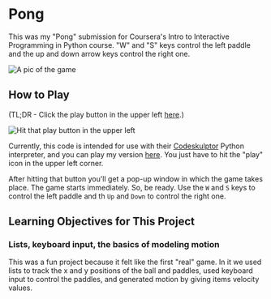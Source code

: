 # Pong

This was my "Pong" submission for Coursera's Intro to Interactive Programming in Python course. "W" and "S" keys control the left paddle and the up and down arrow keys control the right one.

![A pic of the game](https://raw.githubusercontent.com/znalbert/rice_university_coursera_iipp/master/04_pong/pong.png)

## How to Play

(TL;DR - Click the play button in the upper left [here](http://www.codeskulptor.org/#user41_DdmW3XS8ca_2.py).)

![Hit that play button in the upper left](https://raw.githubusercontent.com/znalbert/rice_university_coursera_iipp/master/01_rock_paper_scissors_lizard_spock/rpsls-play-button.png)

Currently, this code is intended for use with their [Codeskulptor](http://www.codeskulptor.org/) Python interpreter, and you can play my version [here](http://www.codeskulptor.org/#user41_DdmW3XS8ca_2.py). You just have to hit the "play" icon in the upper left corner.

After hitting that button you'll get a pop-up window in which the game takes place. The game starts immediately. So, be ready. Use the `W` and `S` keys to control the left paddle and th `Up` and `Down` to control the right one.

## Learning Objectives for This Project

### Lists, keyboard input, the basics of modeling motion

This was a fun project because it felt like the first "real" game. In it we used lists to track the x and y positions of the ball and paddles, used keyboard input to control the paddles, and generated motion by giving items velocity values.
